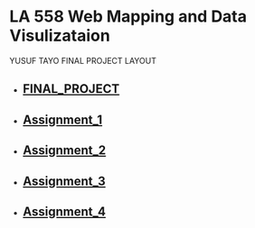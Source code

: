 
# LA 558 Web Mapping and Data Visulizataion
<html>
<body>


<p>YUSUF TAYO FINAL PROJECT LAYOUT</p>


 - <h2><a href="https://tayoyusuf.github.io/LA558_2022_YUSUF/web/project.html">FINAL_PROJECT</a></h2>
 
 
- <h2><a href="https://tayoyusuf.github.io/LA558_2022_YUSUF/web/assignment1.html">Assignment_1</a></h2>
 
 
- <h2><a href="https://tayoyusuf.github.io/LA558_2022_YUSUF/web/Assignment2b.html">Assignment_2</a></h2>  
 
 
- <h2><a href="https://tayoyusuf.github.io/LA558_2022_YUSUF/web/Assignment_3/assignment3.html">Assignment_3</a></h2>
 
 - <h2><a href="https://tayoyusuf.github.io/LA558_2022_YUSUF/web/Assignment4.html">Assignment_4</a></h2>
 

